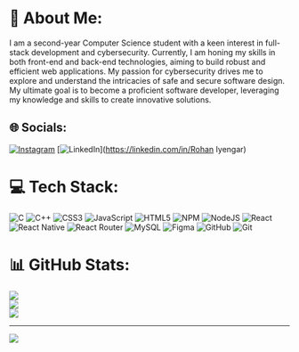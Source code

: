 # 💫 About Me:
I am a second-year Computer Science student with a keen interest in full-stack development and cybersecurity. Currently, I am honing my skills in both front-end and back-end technologies, aiming to build robust and efficient web applications. My passion for cybersecurity drives me to explore and understand the intricacies of safe and secure software design. My ultimate goal is to become a proficient software developer, leveraging my knowledge and skills to create innovative solutions.


## 🌐 Socials:
[![Instagram](https://img.shields.io/badge/Instagram-%23E4405F.svg?logo=Instagram&logoColor=white)](https://instagram.com/rohaniyengar02) [![LinkedIn](https://img.shields.io/badge/LinkedIn-%230077B5.svg?logo=linkedin&logoColor=white)](https://linkedin.com/in/Rohan Iyengar) 

# 💻 Tech Stack:
![C](https://img.shields.io/badge/c-%2300599C.svg?style=flat&logo=c&logoColor=white) ![C++](https://img.shields.io/badge/c++-%2300599C.svg?style=flat&logo=c%2B%2B&logoColor=white) ![CSS3](https://img.shields.io/badge/css3-%231572B6.svg?style=flat&logo=css3&logoColor=white) ![JavaScript](https://img.shields.io/badge/javascript-%23323330.svg?style=flat&logo=javascript&logoColor=%23F7DF1E) ![HTML5](https://img.shields.io/badge/html5-%23E34F26.svg?style=flat&logo=html5&logoColor=white) ![NPM](https://img.shields.io/badge/NPM-%23CB3837.svg?style=flat&logo=npm&logoColor=white) ![NodeJS](https://img.shields.io/badge/node.js-6DA55F?style=flat&logo=node.js&logoColor=white) ![React](https://img.shields.io/badge/react-%2320232a.svg?style=flat&logo=react&logoColor=%2361DAFB) ![React Native](https://img.shields.io/badge/react_native-%2320232a.svg?style=flat&logo=react&logoColor=%2361DAFB) ![React Router](https://img.shields.io/badge/React_Router-CA4245?style=flat&logo=react-router&logoColor=white) ![MySQL](https://img.shields.io/badge/mysql-4479A1.svg?style=flat&logo=mysql&logoColor=white) ![Figma](https://img.shields.io/badge/figma-%23F24E1E.svg?style=flat&logo=figma&logoColor=white) ![GitHub](https://img.shields.io/badge/github-%23121011.svg?style=flat&logo=github&logoColor=white) ![Git](https://img.shields.io/badge/git-%23F05033.svg?style=flat&logo=git&logoColor=white)
# 📊 GitHub Stats:
![](https://github-readme-stats.vercel.app/api?username=Rohaniyengar2&theme=radical&hide_border=false&include_all_commits=false&count_private=false)<br/>
![](https://github-readme-streak-stats.herokuapp.com/?user=Rohaniyengar2&theme=radical&hide_border=false)<br/>
![](https://github-readme-stats.vercel.app/api/top-langs/?username=Rohaniyengar2&theme=radical&hide_border=false&include_all_commits=false&count_private=false&layout=compact)

---
[![](https://visitcount.itsvg.in/api?id=Rohaniyengar2&icon=0&color=0)](https://visitcount.itsvg.in)

<!-- Proudly created with GPRM ( https://gprm.itsvg.in ) -->
